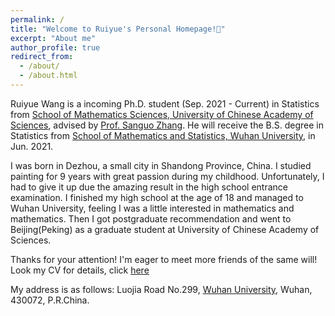 ```yaml
---
permalink: /
title: "Welcome to Ruiyue's Personal Homepage!👋"
excerpt: "About me"
author_profile: true
redirect_from: 
  - /about/
  - /about.html
---
```


Ruiyue Wang is a incoming Ph.D. student (Sep. 2021 - Current) in Statistics from [School of Mathematics Sciences, University of Chinese Academy of Sciences](https://math.ucas.ac.cn/index.php/zh-CN/), advised by [Prof. Sanguo Zhang](http://people.ucas.ac.cn/~sgzhang). He will receive the B.S. degree in Statistics from [School of Mathematics and Statistics, Wuhan University](http://maths.whu.edu.cn/), in Jun. 2021.

I was born in Dezhou, a small city in Shandong Province, China. 
I studied painting for 9 years with great passion during my childhood. Unfortunately, I had to give it up due the amazing result in the high school entrance examination. I finished my high school at the age of 18 and managed to Wuhan University, feeling I was a little interested in mathematics and mathematics. Then I got postgraduate recommendation and went to Beijing(Peking) as a graduate student at University of Chinese Academy of Sciences.

Thanks for your attention! I'm eager to meet more friends of the same will!
Look my CV for details, click [here](/files/CVE.pdf)

My address is as follows:
Luojia Road No.299, [Wuhan University](https://www.whu.edu.cn/), Wuhan, 430072, P.R.China.




